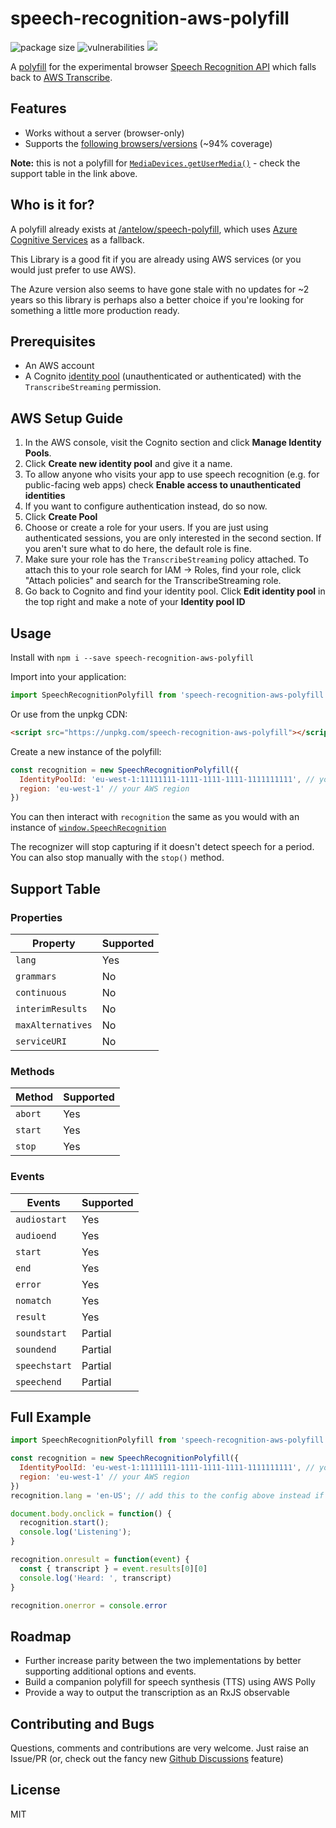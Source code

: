 speech-recognition-aws-polyfill
===

![package size](https://img.shields.io/bundlephobia/min/base-ui)
![vulnerabilities](https://img.shields.io/snyk/vulnerabilities/npm/speech-recognition-aws-polyfill)
![](https://img.shields.io/npm/v/speech-recognition-aws-polyfill)

A [polyfill](https://remysharp.com/2010/10/08/what-is-a-polyfill) for the experimental browser [Speech Recognition API](https://developer.mozilla.org/en-US/docs/Web/API/SpeechRecognition) which falls back to [AWS Transcribe](https://aws.amazon.com/transcribe/).

## Features

* Works without a server (browser-only)
* Supports the [following browsers/versions](https://caniuse.com/stream) (~94% coverage)

**Note:** this is not a polyfill for [`MediaDevices.getUserMedia()`](https://developer.mozilla.org/en-US/docs/Web/API/MediaDevices/getUserMedia) - check the support table in the link above.

## Who is it for?

A polyfill already exists at [/antelow/speech-polyfill](https://github.com/anteloe/speech-polyfill), which uses [Azure Cognitive Services](https://azure.microsoft.com/en-gb/services/cognitive-services/) as a fallback.

This Library is a good fit if you are already using AWS services (or you would just prefer to use AWS).

The Azure version also seems to have gone stale with no updates for ~2 years so this library is perhaps also a better choice if you're looking for something a little more production ready.

## Prerequisites

* An AWS account
* A Cognito [identity pool](https://docs.aws.amazon.com/cognito/latest/developerguide/identity-pools.html) (unauthenticated or authenticated) with the `TranscribeStreaming` permission.

## AWS Setup Guide

1. In the AWS console, visit the Cognito section and click **Manage Identity Pools**.
1. Click **Create new identity pool** and give it a name.
1. To allow anyone who visits your app to use speech recognition (e.g. for public-facing web apps) check **Enable access to unauthenticated identities**
1. If you want to configure authentication instead, do so now.
1. Click **Create Pool**
1. Choose or create a role for your users. If you are just using authenticated sessions, you are only interested in the second section. If you aren't sure what to do here, the default role is fine.
1. Make sure your role has the `TranscribeStreaming` policy attached. To attach this to your role search for IAM -> Roles, find your role, click "Attach policies" and search for the TranscribeStreaming role.
1. Go back to Cognito and find your identity pool. Click **Edit identity pool** in the top right and make a note of your **Identity pool ID**

## Usage

Install with `npm i --save speech-recognition-aws-polyfill`

Import into your application: 
```javascript
import SpeechRecognitionPolyfill from 'speech-recognition-aws-polyfill'
```

Or use from the unpkg CDN: 
```html
<script src="https://unpkg.com/speech-recognition-aws-polyfill"></script>
```

Create a new instance of the polyfill:

```javascript
const recognition = new SpeechRecognitionPolyfill({
  IdentityPoolId: 'eu-west-1:11111111-1111-1111-1111-1111111111', // your Identity Pool ID
  region: 'eu-west-1' // your AWS region
})
```

You can then interact with `recognition` the same as you would with an instance of [`window.SpeechRecognition`](https://developer.mozilla.org/en-US/docs/Web/API/SpeechRecognition)

The recognizer will stop capturing if it doesn't detect speech for a period. You can also stop manually with the `stop()` method.

## Support Table

### Properties

| Property          | Supported |
|-------------------|-----------|
| `lang`            |    Yes    |
| `grammars`        |     No    |
| `continuous`      |     No    |
| `interimResults`  |     No    |
| `maxAlternatives` |     No    |
| `serviceURI`      |     No    |

### Methods

| Method            | Supported |
|-------------------|-----------|
| `abort`           |    Yes    |
| `start`           |    Yes    |
| `stop`            |    Yes    |

### Events

| Events        | Supported |
|---------------|-----------|
| `audiostart`  |    Yes    |
| `audioend`    |    Yes    |
| `start`       |    Yes    |
| `end`         |    Yes    |
| `error`       |    Yes    |
| `nomatch`     |    Yes    |
| `result`      |    Yes    |
| `soundstart`  |  Partial  |
| `soundend`    |  Partial  |
| `speechstart` |  Partial  |
| `speechend`   |  Partial  |


## Full Example

```javascript
import SpeechRecognitionPolyfill from 'speech-recognition-aws-polyfill'

const recognition = new SpeechRecognitionPolyfill({
  IdentityPoolId: 'eu-west-1:11111111-1111-1111-1111-1111111111', // your Identity Pool ID
  region: 'eu-west-1' // your AWS region
})
recognition.lang = 'en-US'; // add this to the config above instead if you want

document.body.onclick = function() {
  recognition.start();
  console.log('Listening');
}

recognition.onresult = function(event) {
  const { transcript } = event.results[0][0]
  console.log('Heard: ', transcript)
}

recognition.onerror = console.error
```

## Roadmap

* Further increase parity between the two implementations by better supporting additional options and events.
* Build a companion polyfill for speech synthesis (TTS) using AWS Polly
* Provide a way to output the transcription as an RxJS observable

## Contributing and Bugs

Questions, comments and contributions are very welcome. Just raise an Issue/PR (or, check out the fancy new [Github Discussions](https://github.com/ceuk/speech-recognition-aws-polyfill/discussions) feature)

## License

MIT
